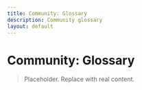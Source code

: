 ```yaml
---
title: Community: Glossary
description: Community glossary
layout: default
---
```

# Community: Glossary

> Placeholder. Replace with real content.
